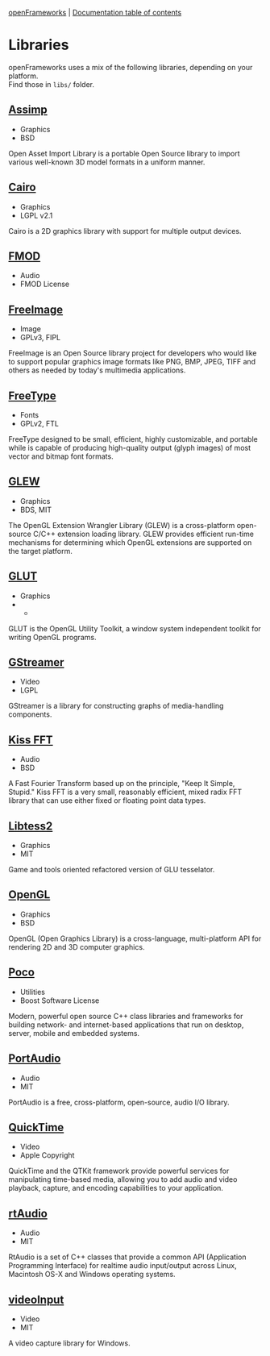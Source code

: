 ﻿[openFrameworks](http://openframeworks.cc/) | [Documentation table of contents](table_of_contents.md)

Libraries
=========

openFrameworks uses a mix of the following libraries, depending on your platform.  
Find those in `libs/` folder.

[Assimp](http://assimp.sourceforge.net/)
--------
* Graphics
* BSD

Open Asset Import Library is a portable Open Source library to import various well-known 3D model formats in a uniform manner.

[Cairo](http://cairographics.org/)
-------
* Graphics
* LGPL v2.1

Cairo is a 2D graphics library with support for multiple output devices.

[FMOD](http://www.fmod.org/)
------
* Audio
* FMOD License

[FreeImage](http://freeimage.sourceforge.net/)
-----------
* Image
* GPLv3, FIPL

FreeImage is an Open Source library project for developers who would like to support popular graphics image formats like PNG, BMP, JPEG, TIFF and others as needed by today's multimedia applications.

[FreeType](http://www.freetype.org/)
----------
* Fonts
* GPLv2, FTL

FreeType designed to be small, efficient, highly customizable, and portable while is capable of producing high-quality output (glyph images) of most vector and bitmap font formats.

[GLEW](http://glew.sourceforge.net/)
------
* Graphics
* BDS, MIT

The OpenGL Extension Wrangler Library (GLEW) is a cross-platform open-source C/C++ extension loading library. GLEW provides efficient run-time mechanisms for determining which OpenGL extensions are supported on the target platform.

[GLUT](http://www.opengl.org/resources/libraries/glut/)
------
* Graphics
* -

GLUT is the OpenGL Utility Toolkit, a window system independent toolkit for writing OpenGL programs.

[GStreamer](http://gstreamer.freedesktop.org/)
-----------
* Video
* LGPL

GStreamer is a library for constructing graphs of media-handling components.

[Kiss FFT](http://kissfft.sourceforge.net/)
----------
* Audio
* BSD

A Fast Fourier Transform based up on the principle, "Keep It Simple, Stupid." Kiss FFT is a very small, reasonably efficient, mixed radix FFT library that can use either fixed or floating point data types.

[Libtess2](https://code.google.com/p/libtess2/)
----------
* Graphics
* MIT

Game and tools oriented refactored version of GLU tesselator. 

[OpenGL](http://www.opengl.org/)
--------
* Graphics
* BSD

OpenGL (Open Graphics Library) is a cross-language, multi-platform API for rendering 2D and 3D computer graphics.

[Poco](http://pocoproject.org/)
------
* Utilities
* Boost Software License

Modern, powerful open source C++ class libraries and frameworks for building network- and internet-based applications that run on desktop, server, mobile and embedded systems. 

[PortAudio](http://www.portaudio.com/)
-----------
* Audio
* MIT

PortAudio is a free, cross-platform, open-source, audio I/O library.

[QuickTime](http://developer.apple.com/quicktime/)
-----------
* Video
* Apple Copyright

QuickTime and the QTKit framework provide powerful services for manipulating time-based media, allowing you to add audio and video playback, capture, and encoding capabilities to your application.

[rtAudio](http://www.music.mcgill.ca/~gary/rtaudio/)
---------
* Audio
* MIT

RtAudio is a set of C++ classes that provide a common API (Application Programming Interface) for realtime audio input/output across Linux, Macintosh OS-X and Windows operating systems.

[videoInput](https://github.com/ofTheo/videoInput)
------------
* Video
* MIT

A video capture library for Windows. 
